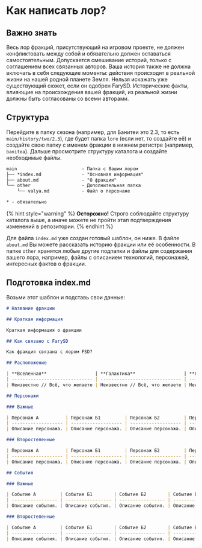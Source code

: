 # Как написать лор?

## Важно знать

Весь лор фракций, присутствующий на игровом проекте, не должен конфликтовать между собой и обязательно должен оставаться самостоятельным. Допускается смешивание историй, только с соглашением всех связанных авторов. Ваша история также не должна включать в себя следующие моменты: действия происходят в реальной жизни на нашей родной планете Земля. Нельзя искажать уже существующий сюжет, если он одобрен FarySD. Исторические факты, влияющие на происхождения вашей фракций, из реальной жизни должны быть согласованы со всеми авторами.

## Структура

Перейдите в папку сезона (например, для Банитеи это 2.3, то есть `main/history/two/2.3`), где будет папка `lore` (если нет, то создайте её) и создайте свою папку с именем фракции в нижнем регистре (например, `banitea`). Дальше просмотрите структуру каталога и создайте необходимые файлы.

```diff
main                        - Папка с Вашим лором
├── *index.md               - "Основная информация"
├── about.md                - "О фракции"
└── other                   - Дополнительная папка
    └── valya.md            - Файл о персонаже

* - обязательно
```

{% hint style="warning" %}
**Осторожно!** Строго соблюдайте структуру каталога выше, а иначе можете не пройти этап подтверждения изменений в репозитории.
{% endhint %}

Для файла `index.md` уже создан готовый шаблон, он ниже. В файле `about.md` Вы можете рассказать историю фракции или её особенности. В папке `other` хранятся любые другие подпапки и файлы для содержания вашего лора, например, файлы с описанием технологий, персонажей, интересных фактов о фракции.

## Подготовка index.md

Возьми этот шаблон и подставь свои данные:

```md
# Название фракции

## Краткая информация

Краткая информация о фракции

## Как связано с FarySD

Как фракция связана с лором FSD?

## Расположение

| **Вселенная**                  | **Галактика**                  | **Система**                    | **Планета**                    | **Природа**                                               | **Погода**                                                                                                                      |
| ------------------------------ | ------------------------------ | ------------------------------ | ------------------------------ | --------------------------------------------------------- | ------------------------------------------------------------------------------------------------------------------------------- |
| Неизвестно // Всё, что желаете | Неизвестно // Всё, что желаете | Неизвестно // Всё, что желаете | Неизвестно // Всё, что желаете | Нейтральная // Доброжелательная, Нейтральная, Агрессивная | Умеренная, тепло // Солнечная, Туманная, Умеренная, Дождливая и тп... После запятой: жарко, тепло, умеренно, прохладно, холодно |

## Персонажи

### Важные

| Персонаж А          | Персонаж Б1         | Персонаж Б2         | Персонаж В1         |
| ------------------- | ------------------- | ------------------- | ------------------- |
| Описание персонажа. | Описание персонажа. | Описание персонажа. | Описание персонажа. |

### Второстепенные

| Персонаж А          | Персонаж Б1         | Персонаж Б2         | Персонаж В1         |
| ------------------- | ------------------- | ------------------- | ------------------- |
| Описание персонажа. | Описание персонажа. | Описание персонажа. | Описание персонажа. |

## События

### Важные

| Событие А         | Событие Б1        | Событие Б2        | Событие В1        |
| ----------------- | ----------------- | ----------------- | ----------------- |
| Описание события. | Описание события. | Описание события. | Описание события. |

### Второстепенные

| Событие А         | Событие Б1        | Событие Б2        | Событие В1        |
| ----------------- | ----------------- | ----------------- | ----------------- |
| Описание события. | Описание события. | Описание события. | Описание события. |
```
